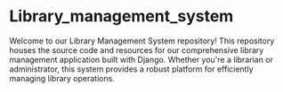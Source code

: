 # Library_management_system
Welcome to our Library Management System repository! This repository houses the source code and resources for our comprehensive library management application built with Django. Whether you're a librarian or administrator, this system provides a robust platform for efficiently managing library operations.

